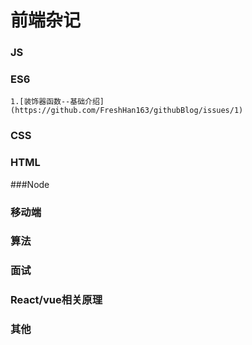 # 前端杂记
### JS
### ES6
    1.[装饰器函数--基础介绍](https://github.com/FreshHan163/githubBlog/issues/1)
### CSS
### HTML
###Node
### 移动端
### 算法
### 面试
### React/vue相关原理
### 其他
